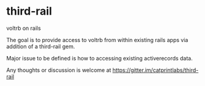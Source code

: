 third-rail
==========

voltrb on rails

The goal is to provide access to voltrb from within existing rails apps via addition of a third-rail gem.

Major issue to be defined is how to accessing existing activerecords data.

Any thoughts or discussion is welcome at https://gitter.im/catprintlabs/third-rail
